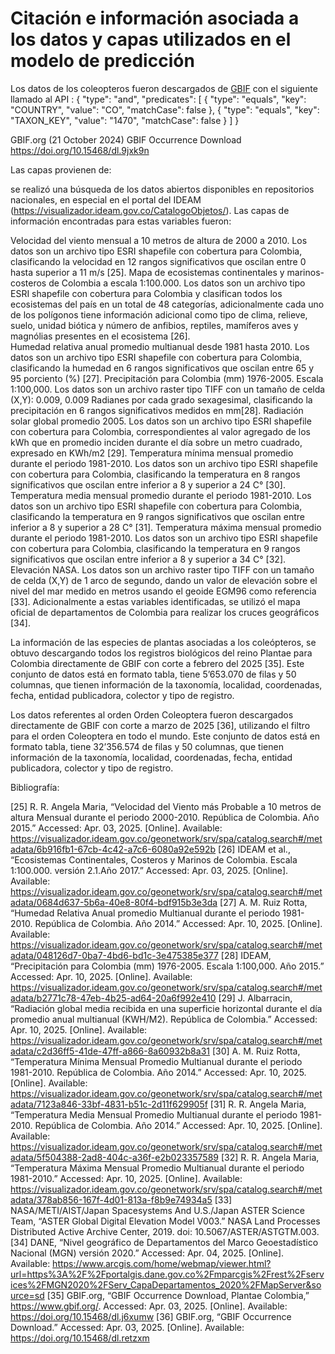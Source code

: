 # Citación e información asociada a los datos y capas utilizados en el modelo de predicción

Los datos de los coleopteros fueron descargados de [GBIF]() con el siguiente llamado al API : {
  "type": "and",
  "predicates": [
    {
      "type": "equals",
      "key": "COUNTRY",
      "value": "CO",
      "matchCase": false
    },
    {
      "type": "equals",
      "key": "TAXON_KEY",
      "value": "1470",
      "matchCase": false
    }
  ]
}

GBIF.org (21 October 2024) GBIF Occurrence Download https://doi.org/10.15468/dl.9jxk9n

Las capas provienen de: 


se realizó una búsqueda de los datos abiertos disponibles en repositorios nacionales, en especial en el portal del IDEAM (https://visualizador.ideam.gov.co/CatalogoObjetos/). Las capas de información encontradas para estas variables fueron:

Velocidad del viento mensual a 10 metros de altura de 2000 a 2010. Los datos son un archivo tipo ESRI shapefile con cobertura para Colombia, clasificando la velocidad en 12 rangos significativos que oscilan entre 0 hasta superior a 11 m/s [25]. 
Mapa de ecosistemas continentales y marinos-costeros de Colombia a escala 1:100.000. Los datos son un archivo tipo ESRI shapefile con cobertura para Colombia y clasifican todos los ecosistemas del país en un total de 48 categorías, adicionalmente cada uno de los polígonos tiene información adicional como tipo de clima, relieve, suelo, unidad biótica y número de anfibios, reptiles, mamíferos aves y magnólias presentes en el ecosistema [26].  
Humedad relativa anual promedio multianual desde 1981 hasta 2010. Los datos son un archivo tipo ESRI shapefile con cobertura para Colombia, clasificando la humedad en 6 rangos significativos que oscilan entre 65 y 95 porciento (%) [27].
Precipitación para Colombia (mm) 1976-2005. Escala 1:100,000. Los datos son un archivo raster tipo TIFF con un tamaño de celda (X,Y): 0.009, 0.009 Radianes por cada grado sexagesimal, clasificando la precipitación en 6 rangos significativos medidos en mm[28].
Radiación solar global promedio 2005. Los datos son un archivo tipo ESRI shapefile con cobertura para Colombia, correspondientes al valor agregado de los kWh que en promedio inciden durante el día sobre un metro cuadrado, expresado en KWh/m2 [29].
Temperatura mínima mensual promedio durante el periodo 1981-2010. Los datos son un archivo tipo ESRI shapefile con cobertura para Colombia, clasificando la temperatura en 8 rangos significativos que oscilan entre inferior a 8 y superior a 24 C° [30].
Temperatura media mensual promedio durante el periodo 1981-2010. Los datos son un archivo tipo ESRI shapefile con cobertura para Colombia, clasificando la temperatura en 9 rangos significativos que oscilan entre inferior a 8 y superior a 28 C°  [31].
Temperatura máxima mensual promedio durante el periodo 1981-2010. Los datos son un archivo tipo ESRI shapefile con cobertura para Colombia, clasificando la temperatura en 9 rangos significativos que oscilan entre inferior a 8 y superior a 34 C°   [32].
Elevación NASA. Los datos son un archivo raster tipo TIFF con un tamaño de celda (X,Y) de 1 arco de segundo, dando un valor de elevación sobre el nivel del mar medido en metros usando el geoide EGM96 como referencia [33].
Adicionalmente a estas variables identificadas, se utilizó el mapa oficial de departamentos de Colombia para realizar los cruces geográficos [34].

La información de las especies de plantas asociadas a los coleópteros, se obtuvo descargando todos los registros biológicos del reino Plantae para Colombia directamente de GBIF con corte a febrero del 2025 [35]. Este conjunto de datos está en formato tabla, tiene 5’653.070 de filas y 50 columnas, que tienen información de la taxonomía, localidad, coordenadas, fecha, entidad publicadora, colector y tipo de registro.

Los datos referentes al orden Orden Coleoptera fueron descargados directamente de GBIF con corte a marzo de 2025 [36], utilizando el filtro para el orden Coleoptera en todo el mundo. Este conjunto de datos está en formato tabla, tiene 32’356.574 de filas y 50 columnas, que tienen información de la taxonomía, localidad, coordenadas, fecha, entidad publicadora, colector y tipo de registro.



Bibliografía:

[25]	R. R. Angela Maria, “Velocidad del Viento más Probable a 10 metros de altura Mensual durante el periodo 2000-2010. República de Colombia. Año 2015.” Accessed: Apr. 03, 2025. [Online]. Available: https://visualizador.ideam.gov.co/geonetwork/srv/spa/catalog.search#/metadata/6b916fb1-67cb-4c42-a7c6-6080a92e592b
[26]	IDEAM et al., “Ecosistemas Continentales, Costeros y Marinos de Colombia. Escala 1:100.000. versión 2.1.Año 2017.” Accessed: Apr. 03, 2025. [Online]. Available: https://visualizador.ideam.gov.co/geonetwork/srv/spa/catalog.search#/metadata/0684d637-5b6a-40e8-80f4-bdf915b3e3da
[27]	A. M. Ruiz Rotta, “Humedad Relativa Anual promedio Multianual durante el periodo 1981-2010. República de Colombia. Año 2014.” Accessed: Apr. 10, 2025. [Online]. Available: https://visualizador.ideam.gov.co/geonetwork/srv/spa/catalog.search#/metadata/048126d7-0ba7-4bd6-bd1c-3e475385e377
[28]	IDEAM, “Precipitación para Colombia (mm) 1976-2005. Escala 1:100,000. Año 2015.” Accessed: Apr. 10, 2025. [Online]. Available: https://visualizador.ideam.gov.co/geonetwork/srv/spa/catalog.search#/metadata/b2771c78-47eb-4b25-ad64-20a6f992e410
[29]	J. Albarracin, “Radiación global media recibida en una superficie horizontal durante el día promedio anual multianual (KWH/M2). República de Colombia.” Accessed: Apr. 10, 2025. [Online]. Available: https://visualizador.ideam.gov.co/geonetwork/srv/spa/catalog.search#/metadata/c2d36ff5-41de-47ff-a866-8a60932b8a31
[30]	A. M. Ruiz Rotta, “Temperatura Mínima Mensual Promedio Multianual durante el periodo 1981-2010. República de Colombia. Año 2014.” Accessed: Apr. 10, 2025. [Online]. Available: https://visualizador.ideam.gov.co/geonetwork/srv/spa/catalog.search#/metadata/7123a846-33bf-4831-b51c-2d11f629905f
[31]	R. R. Angela Maria, “Temperatura Media Mensual Promedio Multianual durante el periodo 1981-2010. República de Colombia. Año 2014.” Accessed: Apr. 10, 2025. [Online]. Available: https://visualizador.ideam.gov.co/geonetwork/srv/spa/catalog.search#/metadata/5f504388-2ad8-404c-a36f-e2b023357589
[32]	R. R. Angela Maria, “Temperatura Máxima Mensual Promedio Multianual durante el periodo 1981-2010.” Accessed: Apr. 10, 2025. [Online]. Available: https://visualizador.ideam.gov.co/geonetwork/srv/spa/catalog.search#/metadata/378ab856-167f-4d01-813a-f8b9e74934a5
[33]	NASA/METI/AIST/Japan Spacesystems And U.S./Japan ASTER Science Team, “ASTER Global Digital Elevation Model V003.” NASA Land Processes Distributed Active Archive Center, 2019. doi: 10.5067/ASTER/ASTGTM.003.
[34]	DANE, “Nivel geográfico de Departamentos del Marco Geoestadístico Nacional (MGN) versión 2020.” Accessed: Apr. 04, 2025. [Online]. Available: https://www.arcgis.com/home/webmap/viewer.html?url=https%3A%2F%2Fportalgis.dane.gov.co%2Fmparcgis%2Frest%2Fservices%2FMGN2020%2FServ_CapaDepartamentos_2020%2FMapServer&source=sd
[35]	GBIF.org, “GBIF Occurrence Download, Plantae Colombia,” https://www.gbif.org/. Accessed: Apr. 03, 2025. [Online]. Available: https://doi.org/10.15468/dl.j6xumw
[36]	GBIF.org, “GBIF Occurrence Download.” Accessed: Apr. 03, 2025. [Online]. Available: https://doi.org/10.15468/dl.retzxm

